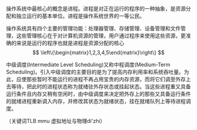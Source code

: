 操作系统中最核心的概念是进程。进程是对正在运行的程序的一种抽象，是资源分配和独立运行的基本单位。进程是操作系统世界的一等公民。

操作系统具有四个主要的管理功能：处理器管理、存储管理、设备管理和文件管理，这些管理核心在于对计算机资源的管理，用户通过程序来使用这些资源，更准确的来说是运行的程序也就是进程是资源分配的核心
$$
\left\{\begin{matrix}1,2,3,4,5\end{matrix}\right\}
$$


中级调度(Intermediate Level Scheduling)又称中程调度(Medium-Term Scheduling)。引入中级调度的主要目的是为了提高内存利用率和系统吞吐量。为此，应使那些暂时不能运行的进程不再占用宝贵的内存资源，而将它们调至外存上去等待，把此时的进程状态称为就绪驻外存状态或挂起状态。当这些进程重又具备运行条件且内存又稍有空闲时，由中级调度来决定把外存上的那些又具备运行条件的就绪进程重新调入内存，并修改其状态为就绪状态，挂在就绪队列上等待进程调度。

（关键词TLB mmu 虚拟地址与物理di'zhi）
